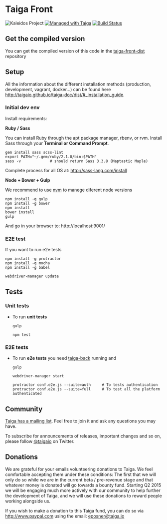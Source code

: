 # Taiga Front #

![Kaleidos Project](http://kaleidos.net/static/img/badge.png "Kaleidos Project")
[![Managed with Taiga](https://taiga.io/media/support/attachments/article-22/banner-gh.png)](https://taiga.io "Managed with Taiga")
[![Build Status](https://travis-ci.org/taigaio/taiga-front.svg?branch=public-header-bar)](https://travis-ci.org/taigaio/taiga-front)


## Get the compiled version ##

You can get the compiled version of this code in the
[taiga-front-dist](http://github.com/taigaio/taiga-front-dist) repository


## Setup ##

All the information about the different installation methods (production, development, vagrant, docker...) can be found here http://taigaio.github.io/taiga-doc/dist/#_installation_guide.

### Initial dev env ###

Install requirements:

**Ruby / Sass**

You can install Ruby through the apt package manager, rbenv, or rvm.
Install Sass through your **Terminal or Command Prompt**.

```
gem install sass scss-lint
export PATH="~/.gem/ruby/2.1.0/bin:$PATH"
sass -v             # should return Sass 3.3.8 (Maptastic Maple)
```

Complete process for all OS at: http://sass-lang.com/install

**Node + Bower + Gulp**

We recommend to use [nvm](https://github.com/creationix/nvmv) to manege diferent node versions
```
npm install -g gulp
npm install -g bower
npm install
bower install
gulp
```

And go in your browser to: http://localhost:9001/

### E2E test ###

If you want to run e2e tests

```
npm install -g protractor
npm install -g mocha
npm install -g babel

webdriver-manager update
```

## Tests ##

### Unit tests ###

- To run **unit tests**

  ```
  gulp
  ```
  ```
  npm test
  ```

### E2E tests ###

- To run **e2e tests** you need [taiga-back](https://github.com/taigaio/taiga-back) running and

  ```
  gulp
  ```
  ```
  webdriver-manager start
  ```
  ```
  protractor conf.e2e.js --suite=auth     # To tests authentication
  protractor conf.e2e.js --suite=full     # To test all the platform authenticated
  ```


## Community ##

[Taiga has a mailing list](http://groups.google.com/d/forum/taigaio). Feel free to join it and ask any questions you may have.

To subscribe for announcements of releases, important changes and so on, please follow [@taigaio](https://twitter.com/taigaio) on Twitter.


## Donations ##

We are grateful for your emails volunteering donations to Taiga. We feel comfortable accepting them under these conditions: The first that we will only do so while we are in the current beta / pre-revenue stage and that whatever money is donated will go towards a bounty fund. Starting Q2 2015 we will be engaging much more actively with our community to help further the development of Taiga, and we will use these donations to reward people working alongside us.

If you wish to make a donation to this Taiga fund, you can do so via http://www.paypal.com using the email: eposner@taiga.io

